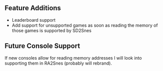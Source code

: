 ## Feature Additions

* Leaderboard support
* Add support for unsupported games as soon as reading the memory of those games is supported by SD2Snes

## Future Console Support

If new consoles allow for reading memory addresses I will look into supporting them in RA2Snes (probably will rebrand).
